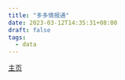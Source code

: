 ```yaml
---
title: "多多情报通"
date: 2023-03-12T14:35:31+08:00
draft: false
tags:
  - data
---
```


[主页](https://ddqbt.mobduos.com/)
